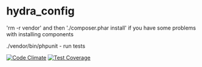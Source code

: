 hydra_config
============
'rm -r vendor' and then './composer.phar install' if you have some problems with installing components

./vendor/bin/phpunit - run tests

[![Code Climate](https://codeclimate.com/github/nychka/hydra_config/badges/gpa.svg)](https://codeclimate.com/github/nychka/hydra_config)
[![Test Coverage](https://codeclimate.com/github/nychka/hydra_config/badges/coverage.svg)](https://codeclimate.com/github/nychka/hydra_config)
